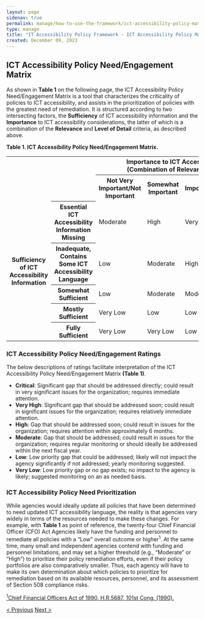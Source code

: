 ```yaml
---
layout: page
sidenav: true
permalink: manage/how-to-use-the-framework/ict-accessibility-policy-matrix/
type: manage
title: "IT Accessibility Policy Framework - ICT Accessibility Policy Matrix"
created: December 09, 2023
---
```

<h2 id="standards">
  ICT Accessibility Policy Need/Engagement Matrix
</h2>
As shown in <b>Table 1</b> on the following page, the ICT Accessibility Policy Need/Engagement Matrix is a tool that characterizes the criticality of policies to ICT accessibility, and assists in the prioritization of policies with the greatest need of remediation. It is structured according to two intersecting factors, the <b>Sufficiency</b> of ICT accessibility information and the <b>Importance</b> to ICT accessibility considerations, the latter of which is a combination of the <b>Relevance</b> and <b>Level of Detail</b> criteria, as described above.
<p class="table-heading"><b>Table 1. ICT Accessibility Policy Need/Engagement Matrix.</b></p>
<div class="table-it">
    <div class="column-table">
        <table id="table2-it">
            <tr>
                <tr>
                    <td colspan="2" rowspan="2" style= "width:15%;border:none;opacity:0;">Blank matrix origin</td>
                    <th scope="col" colspan="5" style= "width:85%;border:none;" id="imICT">Importance to ICT Accessibility Considerations<br>(Combination of Relevance and Level of Detail)</th>
                </tr>
                <tr>
                    <th scope="col" id="notIm" headers="imICT" >Not Very Important/Not Important</th>
                    <th scope="col" id="sIm" headers="imICT">Somewhat Important</th>
                    <th scope="col" id="im" headers="imICT">Important</th>
                    <th scope="col" id="hIm" headers="imICT">High Importance</th>
                    <th scope="col" id="vhIm" headers="imICT">Very High Importance</th>
                </tr>
            </tr>
            <tr>
                <th scope="row" rowspan="5" colspan="1" style= "height:100%;border:none;object-fit: contain;" id="sICT">Sufficiency of ICT Accessibility Information</th>
                <th scope="row" id="eICT" headers="sICT">Essential ICT Accessibility Information Missing</th>
                <td headers="eICT notIm imICT sICT" class="m">Moderate</td>
                <td headers="eICT sIm imICT sICT" class="h">High</td>
                <td headers="eICT im imICT sICT" class="vh">Very High</td>
                <td headers="eICT hIm imICT sICT" class="c">Critical</td>
                <td headers="eICT vhIm imICT sICT" class="c">Critical</td>
            </tr>
            <tr>
                <th scope="row" id="iICT" headers="sICT">Inadequate, Contains Some ICT Accessibility Language</th>
                <td headers="iICT notIm imICT sICT" class="l">Low</td>
                <td headers="iICT sIm imICT sICT" class="m">Moderate</td>
                <td headers="iICT im imICT sICT" class="h">High</td>
                <td headers="iICT hIm imICT sICT" class="vh">Very High</td>
                <td headers="iICT vhIm imICT sICT" class="c">Critical</td>
            </tr>
            <tr>
                <th scope="row" id="SS" headers="sICT">Somewhat Sufficient</th>
                <td headers="SS notIm imICT sICT" class="l">Low</td>
                <td headers="SS sIm imICT sICT" class="m">Moderate</td>
                <td headers="SS im imICT sICT" class="m">Moderate</td>
                <td headers="SS hIm imICT sICT" class="h">High</td>
                <td headers="SS vhIm imICT sICT" class="vh">Very High</td>
            </tr>
            <tr>
                <th scope="row" id="MS" headers="sICT">Mostly Sufficient</th>
                <td headers="MS notIm imICT sICT" class="vl">Very Low</td>
                <td headers="MS sIm imICT sICT" class="l">Low</td>
                <td headers="MS im imICT sICT" class="l">Low</td>
                <td headers="MS hIm imICT sICT" class="m">Moderate</td>
                <td headers="MS vhIm imICT sICT" class="m">Moderate</td>
            </tr>
            <tr>
                <th scope="row" id="FS" headers="sICT">Fully Sufficient</th>
                <td headers="FS notIm imICT sICT" class="vl">Very Low</td>
                <td headers="FS sIm imICT sICT" class="vl">Very Low</td>
                <td headers="FS im imICT sICT" class="l">Low</td>
                <td headers="FS hIm imICT sICT" class="l">Low</td>
                <td headers="FS vhIm imICT sICT" class="m">Moderate</td>
            </tr>
        </table>
    </div>
</div>

<h3 id="standards" class="subheading">
  ICT Accessibility Policy Need/Engagement Ratings
</h3>
The below descriptions of ratings facilitate interpretation of the ICT Accessibility Policy Need/Engagement Matrix <b>(Table 1)</b>.

<ul>
    <li><b>Critical</b>: Significant gap that should be addressed directly; could result in very significant issues for the organization; requires immediate attention.
    </li>
    <li><b>Very High</b>: Significant gap that should be addressed soon; could result in significant issues for the organization; requires relatively immediate attention.
    </li>
    <li><b>High</b>: Gap that should be addressed soon; could result in issues for the organization; requires attention within approximately 6 months.
    </li>
    <li><b>Moderate</b>: Gap that should be addressed; could result in issues for the organization; requires regular monitoring or should ideally be addressed within the next fiscal year.
    </li>
    <li><b>Low</b>: Low priority gap that could be addressed; likely will not impact the agency significantly if not addressed; yearly monitoring suggested.
    </li>
    <li><b>Very Low</b>: Low priority gap or no gap exists; no impact to the agency is likely; suggested monitoring on an as needed basis.
    </li>
</ul>
<h3 id="standards" class="subheading">
  ICT Accessibility Policy Need Prioritization
</h3>
While agencies would ideally update all policies that have been determined to need updated ICT accessibility language, the reality is that agencies vary widely in terms of the resources needed to make these changes. For example, with <b>Table 1</b> as point of reference, the twenty-four Chief Financial Officer (CFO) Act Agencies likely have the funding and personnel to remediate all policies with a “Low” overall outcome or higher<sup>1</sup>. At the same time, many small and independent agencies contend with funding and personnel limitations, and may set a higher threshold (e.g., “Moderate” or “High”) to prioritize their policy remediation efforts, even if their policy portfolios are also comparatively smaller. Thus, each agency will have to make its own determination about which policies to prioritize for remediation based on its available resources, personnel, and its assessment of Section 508 compliance risks.

<a class="hover-large" href="https://www.congress.gov/bill/101st-congress/house-bill/5687/text"><sup>1</sup>Chief Financial Officers Act of 1990, H.R.5687, 101st Cong. (1990).</a>

<div>
<div id="prev-next-section">
    <a class="prev-page" title="Go to previous page" 
      href="{{site.baseurl}}/manage/how-to-use-the-framework/guiding-question/"> < Previous</a>
    <a class="prev-page" title="Go to next page"
      href="{{site.baseurl}}/manage/guidance-by-policy-type/approach/"> 
      Next >
    </a>
</div>
</div>